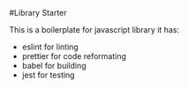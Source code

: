 #Library Starter

This is a boilerplate for javascript library
it has:
- eslint for linting
- prettier for code reformating 
- babel for building
- jest for testing